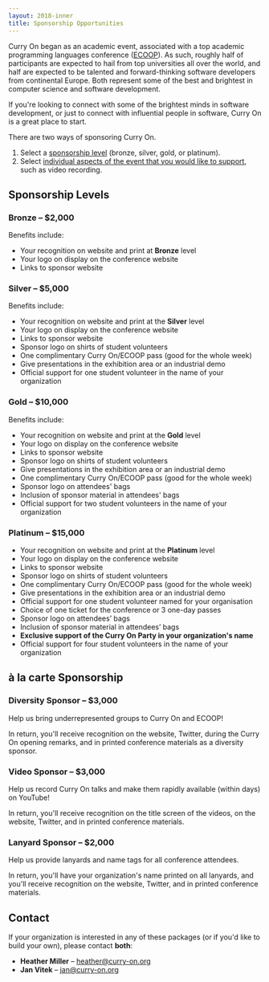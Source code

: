 ```yaml
---
layout: 2018-inner
title: Sponsorship Opportunities
---
```


Curry On began as an academic event, associated with a top academic
programming languages conference ([ECOOP](http://2018.ecoop.org)). As such,
roughly half of participants are expected to hail from top universities all
over the world, and half are expected to be talented and forward-thinking
software developers from continental Europe. Both represent some of the best
and brightest in computer science and software development.

If you're looking to connect with some of the brightest minds in software
development, or just to connect with influential people in software, Curry On
is a great place to start.

There are two ways of sponsoring Curry On.

1. Select a [sponsorship level](#sponsorship-levels) (bronze, silver, gold, or platinum).
2. Select [individual aspects of the event that you would like to support](#la-carte-sponsorship), such as video recording.

## Sponsorship Levels

### Bronze – $2,000

Benefits include:

- Your recognition on website and print at **Bronze** level
- Your logo on display on the conference website
- Links to sponsor website

### Silver – $5,000

Benefits include:

- Your recognition on website and print at the **Silver** level
- Your logo on display on the conference website
- Links to sponsor website
- Sponsor logo on shirts of student volunteers
- One complimentary Curry On/ECOOP pass (good for the whole week)
- Give presentations in the exhibition area or an industrial demo
- Official support for one student volunteer in the name of your organization

### Gold – $10,000

Benefits include:

- Your recognition on website and print at the **Gold** level
- Your logo on display on the conference website
- Links to sponsor website
- Sponsor logo on shirts of student volunteers
- Give presentations in the exhibition area or an industrial demo
- One complimentary Curry On/ECOOP pass (good for the whole week)
- Sponsor logo on attendees' bags
- Inclusion of sponsor material in attendees' bags
- Official support for two student volunteers in the name of your organization

### Platinum – $15,000

- Your recognition on website and print at the **Platinum** level
- Your logo on display on the conference website
- Links to sponsor website
- Sponsor logo on shirts of student volunteers
- One complimentary Curry On/ECOOP pass (good for the whole week)
- Give presentations in the exhibition area or an industrial demo
- Official support for one student volunteer named for your organisation
- Choice of one ticket for the conference or 3 one-day passes
- Sponsor logo on attendees’ bags
- Inclusion of sponsor material in attendees’ bags
- **Exclusive support of the Curry On Party in your organization's name**
- Official support for four student volunteers in the name of your organization

## à la carte Sponsorship

### Diversity Sponsor – $3,000

Help us bring underrepresented groups to Curry On and ECOOP!

In return, you'll receive recognition on the website, Twitter, during the
Curry On opening remarks, and in printed conference materials as a diversity
sponsor.

### Video Sponsor – $3,000

Help us record Curry On talks and make them rapidly available (within days) on
YouTube!

In return, you'll receive recognition on the title screen of the videos, on the
website, Twitter, and in printed conference materials.

### Lanyard Sponsor – $2,000

Help us provide lanyards and name tags for all conference attendees.

In return, you'll have your organization's name printed on all lanyards, and
you'll receive recognition on the website, Twitter, and in printed conference
materials.

## Contact

If your organization is interested in any of these packages (or if you'd like
to build your own), please contact **both**:

- **Heather Miller** – <a href="mailto:heather@curry-on.org">heather@curry-on.org</a>
- **Jan Vitek** – <a href="mailto:jan@curry-on.org">jan@curry-on.org</a>

<div class="pad-bottom"></div>
